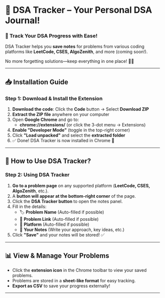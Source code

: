 # 🚀 DSA Tracker – Your Personal DSA Journal!

### 📌 Track Your DSA Progress with Ease!  

DSA Tracker helps you **save notes** for problems from various coding platforms like **LeetCode, CSES, AlgoZenith**, and more (coming soon!).  

No more forgetting solutions—keep everything in one place! 📒✨  

---

## 📥 Installation Guide  

### **Step 1: Download & Install the Extension**
1. **Download the code**: Click the **Code** button → Select **Download ZIP**  
2. **Extract the ZIP file** anywhere on your computer  
3. Open **Google Chrome** and go to:  
   - **chrome://extensions/** (or click the 3-dot menu → Extensions)  
4. **Enable "Developer Mode"** (toggle in the top-right corner)  
5. Click **"Load unpacked"** and select the **extracted folder**  
6. ✅ Done! DSA Tracker is now installed in Chrome 🎉  

---

## 📝 How to Use DSA Tracker?  

### **Step 2: Using DSA Tracker**
1. **Go to a problem page** on any supported platform (**LeetCode, CSES, AlgoZenith**, etc.).  
2. A **button will appear at the bottom-right corner** of the page.  
3. Click the **DSA Tracker button** to open the notes panel.  
4. Fill in the details:  
   - 🏷 **Problem Name** (Auto-filled if possible)  
   - 🔗 **Problem Link** (Auto-filled if possible)  
   - 📌 **Platform** (Auto-filled if possible)  
   - 📝 **Your Notes** (Write your approach, key ideas, etc.)  
5. Click **"Save"** and your notes will be stored! ✅  

---

## 📊 View & Manage Your Problems  

- Click the **extension icon** in the Chrome toolbar to view your saved problems.  
- Problems are stored in a **sheet-like format** for easy tracking.  
- **Export as CSV** to save your progress externally!  

---

